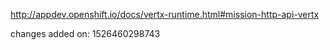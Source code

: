 http://appdev.openshift.io/docs/vertx-runtime.html#mission-http-api-vertx

 
 changes added on: 1526460298743